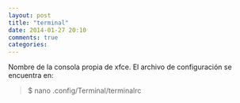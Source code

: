 ```yaml
---
layout: post
title: "terminal"
date: 2014-01-27 20:10
comments: true
categories: 
---
```

Nombre de la consola propia de xfce. El archivo de configuración se encuentra en:

>$ nano .config/Terminal/terminalrc


